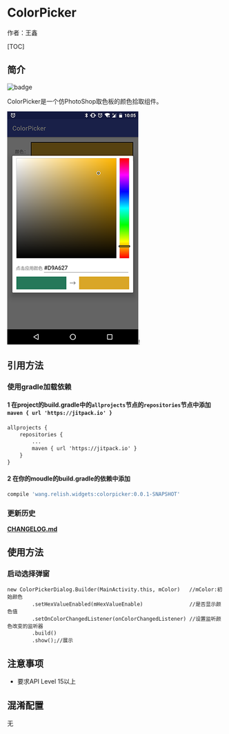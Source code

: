 # ColorPicker

作者：王鑫

[TOC]
## 简介

![badge](https://jitpack.io/v/relish-wang/ColorPicker.svg)

ColorPicker是一个仿PhotoShop取色板的颜色拾取组件。

![主界面](./image/image.png)!

## 引用方法

### 使用gradle加载依赖

#### 1 在project的build.gradle中的`allprojects`节点的`repositories`节点中添加`maven { url 'https://jitpack.io' }`
```
allprojects {
    repositories {
        ...
        maven { url 'https://jitpack.io' }
    }
}
```

#### 2 在你的moudle的build.gradle的依赖中添加
```groovy
compile 'wang.relish.widgets:colorpicker:0.0.1-SNAPSHOT'
```

### 更新历史

[**CHANGELOG.md**](CHANGELOG.md)

## 使用方法

### 启动选择弹窗
```
new ColorPickerDialog.Builder(MainActivity.this, mColor)   //mColor:初始颜色
        .setHexValueEnabled(mHexValueEnable)               //是否显示颜色值
        .setOnColorChangedListener(onColorChangedListener) //设置监听颜色改变的监听器
        .build()
        .show();//展示
```

## 注意事项

- 要求API Level 15以上


## 混淆配置

无
